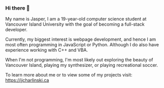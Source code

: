 ### Hi there 👋

My name is Jasper, I am a 19-year-old computer science student at Vancouver Island University with the goal of becoming a full-stack developer.

Currently, my biggest interest is webpage development, and hence I am most often programming in JavaScript or Python. Although I do also have experience working with C++ and VBA.

When I'm not programming, I'm most likely out exploring the beauty of Vancouver Island, playing my synthesizer, or playing recreational soccer. 

To learn more about me or to view some of my projects visit: https://jjcharlinski.ca

